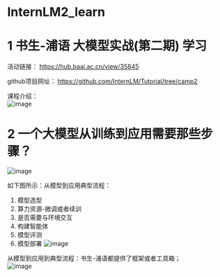 # InternLM2_learn

# 1 书生-浦语 大模型实战(第二期) 学习

活动链接：
https://hub.baai.ac.cn/view/35845

github项目网址：
https://github.com/InternLM/Tutorial/tree/camp2

课程介绍：   
![image](https://github.com/Alexa2077/InternLM2_learn/assets/59952693/cfaaf448-5511-42eb-a480-49c4e374e740)


# 2 一个大模型从训练到应用需要那些步骤？
![image](https://github.com/Alexa2077/InternLM2_learn/assets/59952693/b81d7df3-357b-4280-974f-a9adf0aacfae)

如下图所示：从模型到应用典型流程：    
1. 模型选型
2. 算力资源-微调或者续训
3. 是否需要与环境交互
4. 构建智能体
5. 模型评测
6. 模型部署
![image](https://github.com/Alexa2077/InternLM2_learn/assets/59952693/1620e8b0-f490-469e-b03a-6c92a6d39998)

从模型到应用到典型流程：书生-浦语都提供了框架或者工具箱；     
![image](https://github.com/Alexa2077/InternLM2_learn/assets/59952693/fa176c91-ad0e-4b15-9b1c-a6f3a5838347)



   
